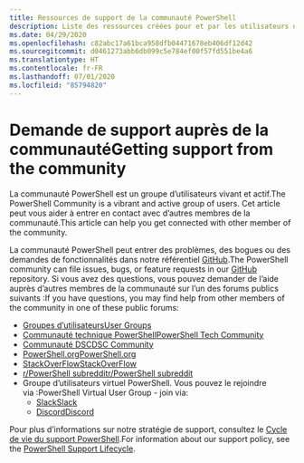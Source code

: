 ```yaml
---
title: Ressources de support de la communauté PowerShell
description: Liste des ressources créées pour et par les utilisateurs de PowerShell.
ms.date: 04/29/2020
ms.openlocfilehash: c82abc17a61bca958dfb04471678eb406df12d42
ms.sourcegitcommit: d0461273abb6db099c5e784ef00f57fd551be4a6
ms.translationtype: HT
ms.contentlocale: fr-FR
ms.lasthandoff: 07/01/2020
ms.locfileid: "85794820"
---
```

# <a name="getting-support-from-the-community"></a><span data-ttu-id="e12c1-103">Demande de support auprès de la communauté</span><span class="sxs-lookup"><span data-stu-id="e12c1-103">Getting support from the community</span></span>

<span data-ttu-id="e12c1-104">La communauté PowerShell est un groupe d’utilisateurs vivant et actif.</span><span class="sxs-lookup"><span data-stu-id="e12c1-104">The PowerShell Community is a vibrant and active group of users.</span></span> <span data-ttu-id="e12c1-105">Cet article peut vous aider à entrer en contact avec d’autres membres de la communauté.</span><span class="sxs-lookup"><span data-stu-id="e12c1-105">This article can help you get connected with other member of the community.</span></span>

<span data-ttu-id="e12c1-106">La communauté PowerShell peut entrer des problèmes, des bogues ou des demandes de fonctionnalités dans notre référentiel [GitHub](https://github.com/powershell/powershell/issues).</span><span class="sxs-lookup"><span data-stu-id="e12c1-106">The PowerShell community can file issues, bugs, or feature requests in our [GitHub](https://github.com/powershell/powershell/issues) repository.</span></span> <span data-ttu-id="e12c1-107">Si vous avez des questions, vous pouvez demander de l’aide auprès d’autres membres de la communauté sur l’un des forums publics suivants :</span><span class="sxs-lookup"><span data-stu-id="e12c1-107">If you have questions, you may find help from other members of the community in one of these public forums:</span></span>

- [<span data-ttu-id="e12c1-108">Groupes d’utilisateurs</span><span class="sxs-lookup"><span data-stu-id="e12c1-108">User Groups</span></span>](https://aka.ms/psusergroup)
- [<span data-ttu-id="e12c1-109">Communauté technique PowerShell</span><span class="sxs-lookup"><span data-stu-id="e12c1-109">PowerShell Tech Community</span></span>](https://techcommunity.microsoft.com/t5/PowerShell/ct-p/WindowsPowerShell)
- [<span data-ttu-id="e12c1-110">Communauté DSC</span><span class="sxs-lookup"><span data-stu-id="e12c1-110">DSC Community</span></span>](https://dsccommunity.org/)
- [<span data-ttu-id="e12c1-111">PowerShell.org</span><span class="sxs-lookup"><span data-stu-id="e12c1-111">PowerShell.org</span></span>](https://powershell.org/)
- [<span data-ttu-id="e12c1-112">StackOverFlow</span><span class="sxs-lookup"><span data-stu-id="e12c1-112">StackOverFlow</span></span>](https://stackoverflow.com/questions/tagged/powershell)
- [<span data-ttu-id="e12c1-113">r/PowerShell subreddit</span><span class="sxs-lookup"><span data-stu-id="e12c1-113">r/PowerShell subreddit</span></span>](https://www.reddit.com/r/PowerShell/)
- <span data-ttu-id="e12c1-114">Groupe d’utilisateurs virtuel PowerShell. Vous pouvez le rejoindre via :</span><span class="sxs-lookup"><span data-stu-id="e12c1-114">PowerShell Virtual User Group - join via:</span></span>
  - [<span data-ttu-id="e12c1-115">Slack</span><span class="sxs-lookup"><span data-stu-id="e12c1-115">Slack</span></span>](https://aka.ms/psslack)
  - [<span data-ttu-id="e12c1-116">Discord</span><span class="sxs-lookup"><span data-stu-id="e12c1-116">Discord</span></span>](https://aka.ms/psdiscord)

<span data-ttu-id="e12c1-117">Pour plus d’informations sur notre stratégie de support, consultez le [Cycle de vie du support PowerShell](/powershell/scripting/powershell-support-lifecycle).</span><span class="sxs-lookup"><span data-stu-id="e12c1-117">For information about our support policy, see the [PowerShell Support Lifecycle](/powershell/scripting/powershell-support-lifecycle).</span></span>
